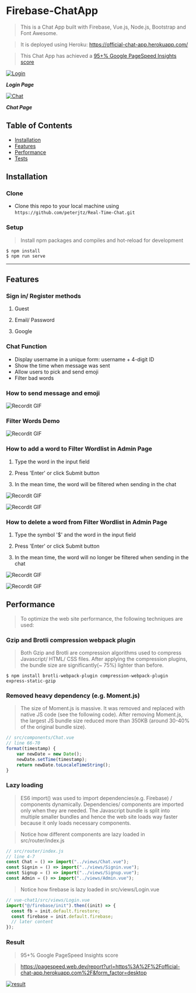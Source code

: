 # Firebase-ChatApp

> This is a Chat App built with Firebase, Vue.js, Node.js, Bootstrap and Font Awesome.

> It is deployed using Heroku: <a href="https://official-chat-app.herokuapp.com/">https://official-chat-app.herokuapp.com/</a>

> This Chat App has achieved a <a href="https://pagespeed.web.dev/report?url=https%3A%2F%2Fofficial-chat-app.herokuapp.com%2F&form_factor=desktop">95+% Google PageSpeed Insights score </a>

<a href="https://www.flickr.com/photos/196782410@N08/52425782816/in/dateposted-public/"><img src="https://live.staticflickr.com/65535/52425782816_253ed97634_h.jpg" title="Login"></a>

**_Login Page_**

<a href="https://www.flickr.com/photos/196782410@N08/52426332673/in/dateposted-public/"><img src="https://live.staticflickr.com/65535/52426332673_fbf1e32698_k.jpg" title="Chat"></a>

**_Chat Page_**

## Table of Contents

- [Installation](#installation)
- [Features](#features)
- [Performance](#performance)
- [Tests](#tests)

## Installation

### Clone

- Clone this repo to your local machine using `https://github.com/peterjtz/Real-Time-Chat.git`

### Setup

> Install npm packages and compiles and hot-reload for development

```shell
$ npm install
$ npm run serve

```

---

## Features

### Sign in/ Register methods

1. Guest

2. Email/ Password

3. Google

### Chat Function

- Display username in a unique form: username + 4-digit ID
- Show the time when message was sent
- Allow users to pick and send emoji
- Filter bad words

### How to send message and emoji

![Recordit GIF](https://s4.gifyu.com/images/messageAndEmoji.gif)

### Filter Words Demo

![Recordit GIF](https://s4.gifyu.com/images/filter5aaa866679a0aa99.gif)

### How to add a word to Filter Wordlist in Admin Page

1. Type the word in the input field

1. Press 'Enter' or click Submit button

1. In the mean time, the word will be filtered when sending in the chat

![Recordit GIF](https://s4.gifyu.com/images/adminAdd.gif)

![Recordit GIF](https://s4.gifyu.com/images/filterAdd.gif)

### How to delete a word from Filter Wordlist in Admin Page

1. Type the symbol '\$' and the word in the input field

1. Press 'Enter' or click Submit button

1. In the mean time, the word will no longer be filtered when sending in the chat

![Recordit GIF](https://s4.gifyu.com/images/adminDelete.gif)

![Recordit GIF](https://s4.gifyu.com/images/filterDelete.gif)

## Performance

> To optimize the web site performance, the following techniques are used:

### Gzip and Brotli compression webpack plugin

> Both Gzip and Brotli are compression algorithms used to compress Javascript/ HTML/ CSS files. After applying the compression plugins, the bundle size are significantly(~ 75%) lighter than before.

```shell
$ npm install brotli-webpack-plugin compression-webpack-plugin express-static-gzip

```

### Removed heavy dependency (e.g. Moment.js)

> The size of Moment.js is massive. It was removed and replaced with native JS code (see the following code). After removing Moment.js, the largest JS bundle size reduced more than 350KB (around 30-40% of the original bundle size).

```javascript
// src/components/Chat.vue
// line 66-70
format(timestamp) {
    var newDate = new Date();
    newDate.setTime(timestamp);
    return newDate.toLocaleTimeString();
}
```

### Lazy loading

> ES6 import() was used to import dependencies(e.g. Firebase) / components dynamically. Dependencies/ components are imported only when they are needed. The Javascript bundle is split into multiple smaller bundles and hence the web site loads way faster because it only loads necessary components.

> Notice how different components are lazy loaded in src/router/index.js

```javascript
// src/router/index.js
// line 4-7
const Chat = () => import("../views/Chat.vue");
const Signin = () => import("../views/Signin.vue");
const Signup = () => import("../views/Signup.vue");
const Admin = () => import("../views/Admin.vue");
```

> Notice how firebase is lazy loaded in src/views/Login.vue

```javascript
// vue-chat1/src/views/Login.vue
import("@/firebase/init").then((init) => {
  const fb = init.default.firestore;
  const firebase = init.default.firebase;
  // later content
});
```

### Result

> 95+% Google PageSpeed Insights score

> <a href="https://pagespeed.web.dev/report?url=https%3A%2F%2Fofficial-chat-app.herokuapp.com%2F&form_factor=desktop">https://pagespeed.web.dev/report?url=https%3A%2F%2Fofficial-chat-app.herokuapp.com%2F&form_factor=desktop</a>

<a href="https://www.flickr.com/photos/196782410@N08/52426728388/in/dateposted-public/"><img src="https://live.staticflickr.com/65535/52426728388_d322211933_h.jpg" title="result"></a>
